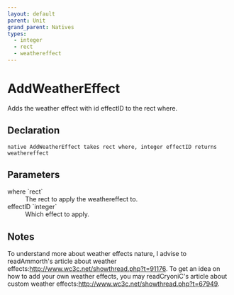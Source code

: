```yaml
---
layout: default
parent: Unit
grand_parent: Natives
types:
  - integer
  - rect
  - weathereffect
---
```


# AddWeatherEffect
Adds the weather effect with id effectID to the rect where.

## Declaration

```
native AddWeatherEffect takes rect where, integer effectID returns weathereffect
```

## Parameters
<dl>
  <dt>where `rect`</dt>
  <dd>The rect to apply the weathereffect to.</dd>

  <dt>effectID `integer`</dt>
  <dd>Which effect to apply.</dd>
</dl>

## Notes 
To understand more about weather effects nature, I advise to readAmmorth's article about weather effects:<http://www.wc3c.net/showthread.php?t=91176>.
To get an idea on how to add your own weather effects, you may readCryoniC's article about custom weather effects:<http://www.wc3c.net/showthread.php?t=67949>.